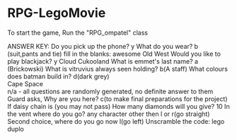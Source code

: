 # RPG-LegoMovie
To start the game, Run the "RPG_ompatel" class

ANSWER KEY: 
Do you pick up the phone?       y
What do you wear?       b (suit,pants and tie)
fill in the blanks:     awesome
        Old West
Would you like to play blackjack?       y
        Cloud Cukooland
What is emmet's last name?      a (Brickowski)
What is vitruvius always seen holding?          b(A staff) 
What colours does batman build in?          d(dark grey)   
        Cape Space    
n/a - all questions are randomly generated, no definite answer to them
Guard asks, Why are you here?       c(to make final preparations for the project)
    If daisy chain is (you may not pass)
How many diamonds will you give?        10
In the vent where do you go?       any character other then l or r(go straight)
Second choice, where do you go now      l(go left) 
Unscramble the code:        lego duplo
